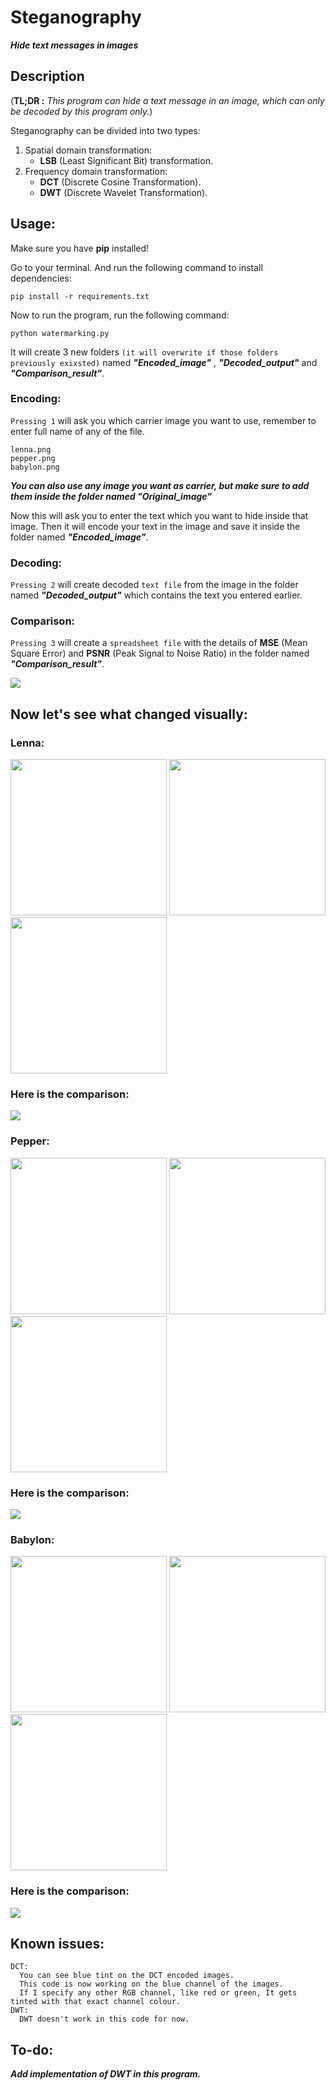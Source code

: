 # Steganography

**_Hide text messages in images_**

## Description

(**TL;DR :** _This program can hide a text message in an image, which can only
be decoded by this program only._)

Steganography can be divided into two types:

1. Spatial domain transformation:
   - **LSB** (Least Significant Bit) transformation.
2. Frequency domain transformation:
   - **DCT** (Discrete Cosine Transformation).
   - **DWT** (Discrete Wavelet Transformation).

## Usage:

Make sure you have **pip** installed!

Go to your terminal. And run the following command to install dependencies:

```console
pip install -r requirements.txt
```

Now to run the program, run the following command:

```console
python watermarking.py
```

It will create 3 new folders
`(it will overwrite if those folders previously exixsted)` named
**_"Encoded_image"_** , **_"Decoded_output"_** and **_"Comparison_result"_**.

### Encoding:

`Pressing 1` will ask you which carrier image you want to use, remember to enter
full name of any of the file.

```
lenna.png
pepper.png
babylon.png
```

**_You can also use any image you want as carrier, but make sure to add them
inside the folder named "Original_image"_**

Now this will ask you to enter the text which you want to hide inside that
image.
Then it will encode your text in the image and save it inside the folder named
**_"Encoded_image"_**.

### Decoding:

`Pressing 2` will create decoded `text file` from the image in the folder named
**_"Decoded_output"_** which contains the text you entered earlier.

### Comparison:

`Pressing 3` will create a `spreadsheet file` with the details of **MSE** (Mean
Square Error) and **PSNR** (Peak Signal to Noise Ratio) in the folder named
**_"Comparison_result"_**.

<img src="Doc/terminal.JPG">

##

## Now let's see what changed visually:

### Lenna:

<img src="Doc/original/lenna.png" width="250">
<img src="Doc/lsb_encoded/lsb_lenna.png" width="250">
<img src="Doc/dct_encoded/dct_lenna.png" width="250">

### Here is the comparison:

<img src="Doc/comparison_images/lenna_comparison.gif">

### Pepper:

<img src="Doc/original/pepper.png" width="250">
<img src="Doc/lsb_encoded/lsb_pepper.png" width="250">
<img src="Doc/dct_encoded/dct_pepper.png" width="250">

### Here is the comparison:

<img src="Doc/comparison_images/pepper_comparison.gif">

### Babylon:

<img src="Doc/original/babylon.png" width="250">
<img src="Doc/lsb_encoded/lsb_babylon.png" width="250">
<img src="Doc/dct_encoded/dct_babylon.png" width="250">

### Here is the comparison:

<img src="Doc/comparison_images/babylon_comparison.gif">

## Known issues:

```
DCT:
  You can see blue tint on the DCT encoded images.
  This code is now working on the blue channel of the images.
  If I specify any other RGB channel, like red or green, It gets tinted with that exact channel colour.
DWT:
  DWT doesn't work in this code for now.
```

## To-do:

**_Add implementation of DWT in this program._**
